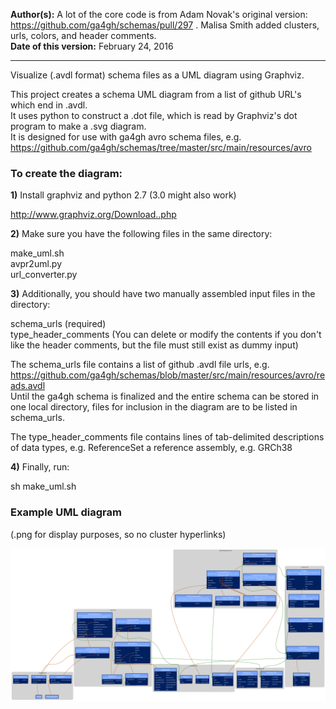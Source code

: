 **Author(s):** A lot of the core code is from Adam Novak's original version: https://github.com/ga4gh/schemas/pull/297 . Malisa Smith added clusters, urls, colors, and header comments.  
**Date of this version:** February 24, 2016

* * * * * * * * * *

Visualize (.avdl format) schema files as a UML diagram using Graphviz.

This project creates a schema UML diagram from a list of github URL's which end in .avdl.  
It uses python to construct a .dot file, which is read by Graphviz's dot program to make a .svg diagram.  
It is designed for use with ga4gh avro schema files, e.g. https://github.com/ga4gh/schemas/tree/master/src/main/resources/avro

### To create the diagram:

**1)** Install graphviz and python 2.7 (3.0 might also work)

http://www.graphviz.org/Download..php

**2)** Make sure you have the following files in the same directory:

make_uml.sh  
avpr2uml.py  
url_converter.py  

**3)** Additionally, you should have two manually assembled input files in the directory:

schema_urls (required)  
type_header_comments (You can delete or modify the contents if you don't like the header comments, but the file must still exist as dummy input)

The schema_urls file contains a list of github .avdl file urls, e.g.   https://github.com/ga4gh/schemas/blob/master/src/main/resources/avro/reads.avdl  
Until the ga4gh schema is finalized and the entire schema can be stored in one local directory, files for inclusion in the diagram are to be listed in schema_urls.

The type_header_comments file contains lines of tab-delimited descriptions of data types, e.g. ReferenceSet	a reference assembly, e.g. GRCh38

**4)** Finally, run:

sh make_uml.sh

### Example UML diagram  
(.png for display purposes, so no cluster hyperlinks)

![example uml](example_svgs/master_uml_2016-02-25.png)
